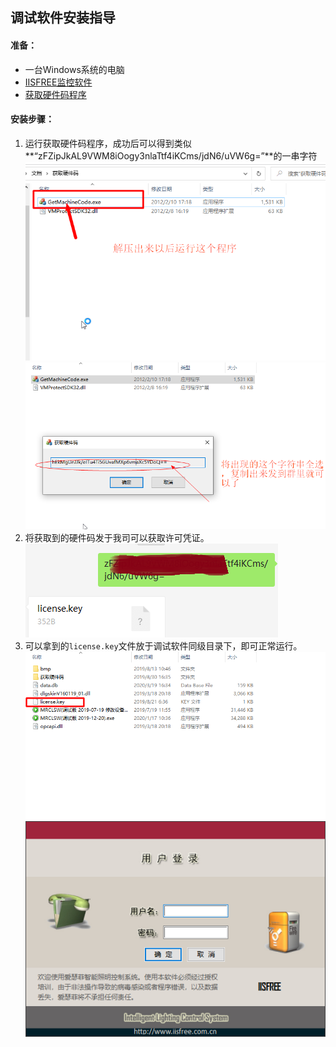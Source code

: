 ## 调试软件安装指导

#### 准备：
* 一台Windows系统的电脑
* [IISFREE监控软件](../设备资料/调试软件.zip)
* [获取硬件码程序](../设备资料/调试软件.zip)

#### 安装步骤：
1. 运行获取硬件码程序，成功后可以得到类似 **“zFZipJkAL9VWM8iOogy3nlaTtf4iKCms/jdN6/uVW6g=”**的一串字符
![如何获取硬件码](../img/007.png)
![获取到硬件码](../img/008.png)
2. 将获取到的硬件码发于我司可以获取许可凭证。
![](../img/009.png)
3. 可以拿到的`license.key`文件放于调试软件同级目录下，即可正常运行。
![](../img/011.png)
![](../img/012.png)
